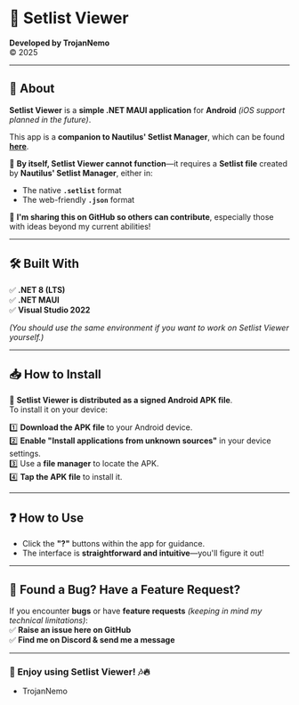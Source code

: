 # 🎵 Setlist Viewer

**Developed by TrojanNemo**  
© 2025  

---

## **📌 About**
**Setlist Viewer** is a **simple .NET MAUI application** for **Android** *(iOS support planned in the future)*.  

This app is a **companion to Nautilus' Setlist Manager**, which can be found **[here](https://github.com/trojannemo/Nautilus)**.  

🔹 **By itself, Setlist Viewer cannot function**—it requires a **Setlist file** created by **Nautilus' Setlist Manager**, either in:
- The native **`.setlist`** format  
- The web-friendly **`.json`** format  

🚀 **I'm sharing this on GitHub so others can contribute**, especially those with ideas beyond my current abilities!  

---

## **🛠️ Built With**
✅ **.NET 8 (LTS)**  
✅ **.NET MAUI**  
✅ **Visual Studio 2022**  

*(You should use the same environment if you want to work on Setlist Viewer yourself.)*  

---

## **📥 How to Install**
📱 **Setlist Viewer is distributed as a signed Android APK file**.  
To install it on your device:  

1️⃣ **Download the APK file** to your Android device.  
2️⃣ **Enable "Install applications from unknown sources"** in your device settings.  
3️⃣ Use a **file manager** to locate the APK.  
4️⃣ **Tap the APK file** to install it.  

---

## **❓ How to Use**
- Click the **"?"** buttons within the app for guidance.  
- The interface is **straightforward and intuitive**—you'll figure it out!  

---

## **🐞 Found a Bug? Have a Feature Request?**
If you encounter **bugs** or have **feature requests** *(keeping in mind my technical limitations)*:  
✅ **Raise an issue here on GitHub**  
✅ **Find me on Discord & send me a message**  

---

### **🚀 Enjoy using Setlist Viewer!** 🎶🔥  

- TrojanNemo
